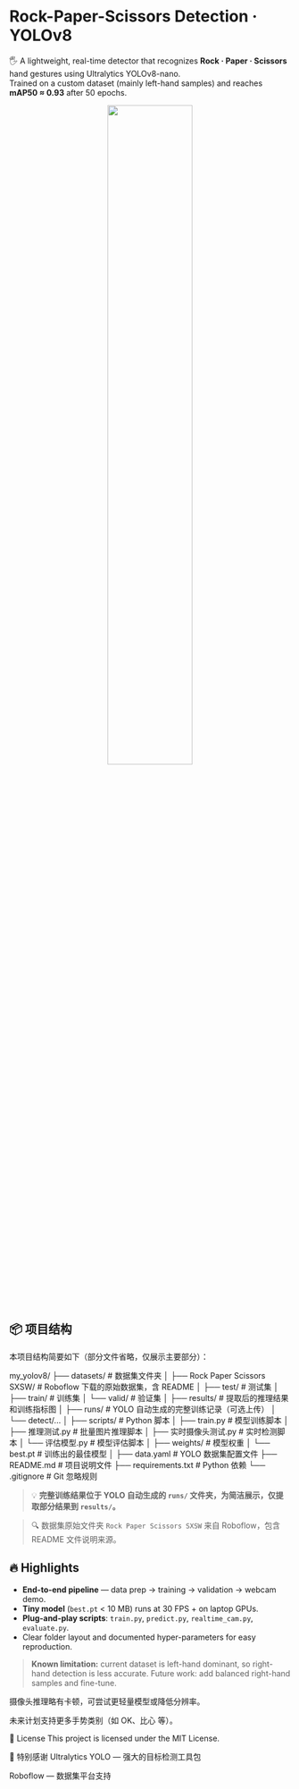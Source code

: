 # Rock-Paper-Scissors Detection · YOLOv8

🖐️ A lightweight, real-time detector that recognizes **Rock · Paper · Scissors** hand gestures using Ultralytics YOLOv8-nano.  
Trained on a custom dataset (mainly left-hand samples) and reaches **mAP50 ≈ 0.93** after 50 epochs.

<div align="center">
  <img src="results/images/sample_detection.jpg" width="55%">
</div>

## 📦 项目结构
本项目结构简要如下（部分文件省略，仅展示主要部分）：

my_yolov8/
├── datasets/ # 数据集文件夹
│ ├── Rock Paper Scissors SXSW/ # Roboflow 下载的原始数据集，含 README
│ ├── test/ # 测试集
│ ├── train/ # 训练集
│ └── valid/ # 验证集
│
├── results/ # 提取后的推理结果和训练指标图
│
├── runs/ # YOLO 自动生成的完整训练记录（可选上传）
│ └── detect/...
│
├── scripts/ # Python 脚本
│ ├── train.py # 模型训练脚本
│ ├── 推理测试.py # 批量图片推理脚本
│ ├── 实时摄像头测试.py # 实时检测脚本
│ └── 评估模型.py # 模型评估脚本
│
├── weights/ # 模型权重
│ └── best.pt # 训练出的最佳模型
│
├── data.yaml # YOLO 数据集配置文件
├── README.md # 项目说明文件
├── requirements.txt # Python 依赖
└── .gitignore # Git 忽略规则
> 💡 **完整训练结果位于 YOLO 自动生成的 `runs/` 文件夹，为简洁展示，仅提取部分结果到 `results/`。**

> 🔍 数据集原始文件夹 `Rock Paper Scissors SXSW` 来自 Roboflow，包含 README 文件说明来源。

## 🔥 Highlights
- **End-to-end pipeline** — data prep → training → validation → webcam demo.  
- **Tiny model** (`best.pt` < 10 MB) runs at 30 FPS + on laptop GPUs.  
- **Plug-and-play scripts**: `train.py`, `predict.py`, `realtime_cam.py`, `evaluate.py`.  
- Clear folder layout and documented hyper-parameters for easy reproduction.

> **Known limitation:** current dataset is left-hand dominant, so right-hand detection is less accurate. Future work: add balanced right-hand samples and fine-tune.

摄像头推理略有卡顿，可尝试更轻量模型或降低分辨率。

未来计划支持更多手势类别（如 OK、比心 等）。

📄 License
This project is licensed under the MIT License.

🙌 特别感谢
Ultralytics YOLO — 强大的目标检测工具包

Roboflow — 数据集平台支持

